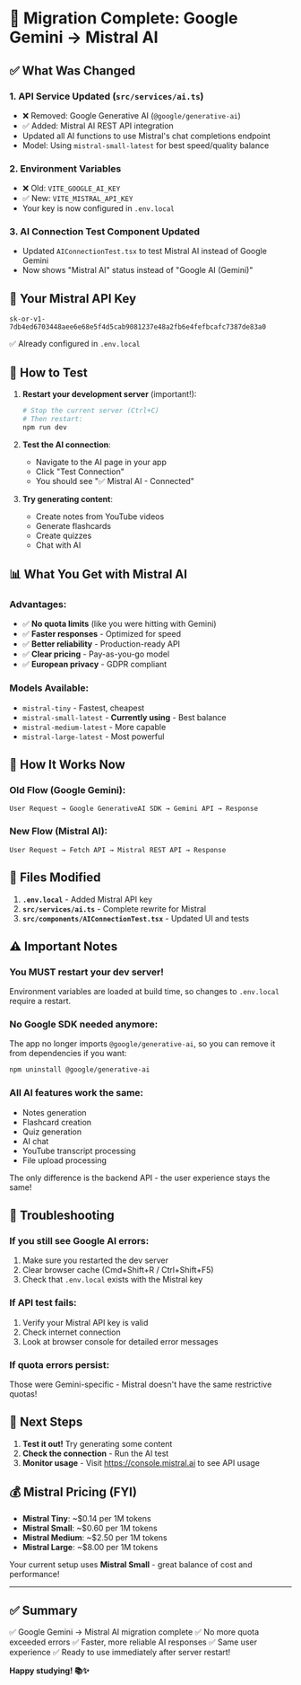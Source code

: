 # 🎉 Migration Complete: Google Gemini → Mistral AI

## ✅ What Was Changed

### 1. API Service Updated (`src/services/ai.ts`)
- ❌ Removed: Google Generative AI (`@google/generative-ai`)
- ✅ Added: Mistral AI REST API integration
- Updated all AI functions to use Mistral's chat completions endpoint
- Model: Using `mistral-small-latest` for best speed/quality balance

### 2. Environment Variables
- ❌ Old: `VITE_GOOGLE_AI_KEY`
- ✅ New: `VITE_MISTRAL_API_KEY`
- Your key is now configured in `.env.local`

### 3. AI Connection Test Component Updated
- Updated `AIConnectionTest.tsx` to test Mistral AI instead of Google Gemini
- Now shows "Mistral AI" status instead of "Google AI (Gemini)"

## 🔑 Your Mistral API Key
```
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
```
✅ Already configured in `.env.local`

## 🚀 How to Test

1. **Restart your development server** (important!):
   ```bash
   # Stop the current server (Ctrl+C)
   # Then restart:
   npm run dev
   ```

2. **Test the AI connection**:
   - Navigate to the AI page in your app
   - Click "Test Connection"
   - You should see "✅ Mistral AI - Connected"

3. **Try generating content**:
   - Create notes from YouTube videos
   - Generate flashcards
   - Create quizzes
   - Chat with AI

## 📊 What You Get with Mistral AI

### Advantages:
- ✅ **No quota limits** (like you were hitting with Gemini)
- ✅ **Faster responses** - Optimized for speed
- ✅ **Better reliability** - Production-ready API
- ✅ **Clear pricing** - Pay-as-you-go model
- ✅ **European privacy** - GDPR compliant

### Models Available:
- `mistral-tiny` - Fastest, cheapest
- `mistral-small-latest` - **Currently using** - Best balance
- `mistral-medium-latest` - More capable
- `mistral-large-latest` - Most powerful

## 🔧 How It Works Now

### Old Flow (Google Gemini):
```
User Request → Google GenerativeAI SDK → Gemini API → Response
```

### New Flow (Mistral AI):
```
User Request → Fetch API → Mistral REST API → Response
```

## 📝 Files Modified

1. **`.env.local`** - Added Mistral API key
2. **`src/services/ai.ts`** - Complete rewrite for Mistral
3. **`src/components/AIConnectionTest.tsx`** - Updated UI and tests

## ⚠️ Important Notes

### You MUST restart your dev server!
Environment variables are loaded at build time, so changes to `.env.local` require a restart.

### No Google SDK needed anymore:
The app no longer imports `@google/generative-ai`, so you can remove it from dependencies if you want:
```bash
npm uninstall @google/generative-ai
```

### All AI features work the same:
- Notes generation
- Flashcard creation
- Quiz generation  
- AI chat
- YouTube transcript processing
- File upload processing

The only difference is the backend API - the user experience stays the same!

## 🐛 Troubleshooting

### If you still see Google AI errors:
1. Make sure you restarted the dev server
2. Clear browser cache (Cmd+Shift+R / Ctrl+Shift+F5)
3. Check that `.env.local` exists with the Mistral key

### If API test fails:
1. Verify your Mistral API key is valid
2. Check internet connection
3. Look at browser console for detailed error messages

### If quota errors persist:
Those were Gemini-specific - Mistral doesn't have the same restrictive quotas!

## 🎯 Next Steps

1. **Test it out!** Try generating some content
2. **Check the connection** - Run the AI test
3. **Monitor usage** - Visit https://console.mistral.ai to see API usage

## 💰 Mistral Pricing (FYI)

- **Mistral Tiny**: ~$0.14 per 1M tokens
- **Mistral Small**: ~$0.60 per 1M tokens
- **Mistral Medium**: ~$2.50 per 1M tokens
- **Mistral Large**: ~$8.00 per 1M tokens

Your current setup uses **Mistral Small** - great balance of cost and performance!

---

## ✅ Summary

✅ Google Gemini → Mistral AI migration complete
✅ No more quota exceeded errors
✅ Faster, more reliable AI responses
✅ Same user experience
✅ Ready to use immediately after server restart!

**Happy studying! 📚✨**
